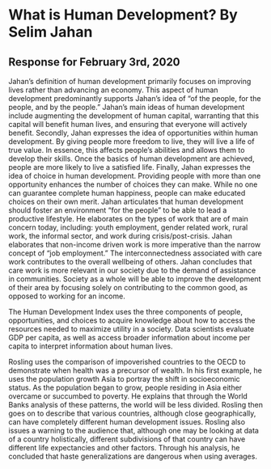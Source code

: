 # What is Human Development? By Selim Jahan


## Response for February 3rd, 2020


Jahan’s definition of human development primarily focuses on improving lives rather than advancing an economy. This aspect of human development predominantly supports Jahan’s idea of “of the people, for the people, and by the people.” Jahan’s main ideas of human development include augmenting the development of human capital, warranting that this capital will benefit human lives, and ensuring that everyone will actively benefit. Secondly, Jahan expresses the idea of opportunities within human development. By giving people more freedom to live, they will live a life of true value. In essence, this affects people’s abilities and allows them to develop their skills. Once the basics of human development are achieved, people are more likely to live a satisfied life. Finally, Jahan expresses the idea of choice in human development. Providing people with more than one opportunity enhances the number of choices they can make. While no one can guarantee complete human happiness, people can make educated choices on their own merit. Jahan articulates that human development should foster an environment “for the people” to be able to lead a productive lifestyle. He elaborates on the types of work that are of main concern today, including: youth employment, gender related work, rural work, the informal sector, and work during crisis/post-crisis. Jahan elaborates that non-income driven work is more imperative than the narrow concept of “job employment.” The interconnectedness associated with care work contributes to the overall wellbeing of others. Jahan concludes that care work is more relevant in our society due to the demand of assistance in communities. Society as a whole will be able to improve the development of their area by focusing solely on contributing to the common good, as opposed to working for an income. 

The Human Development Index uses the three components of people, opportunities, and choices to acquire knowledge about how to access the resources needed to maximize utility in a society. Data scientists evaluate GDP per capita, as well as access broader information about income per capita to interpret information about human lives.
  
Rosling uses the comparison of impoverished countries to the OECD to demonstrate when health was a precursor of wealth. In his first example, he uses the population growth Asia to portray the shift in socioeconomic status. As the population began to grow, people residing in Asia either overcame or succumbed to poverty. He explains that through the World Banks analysis of these patterns, the world will be less divided. Rosling then goes on to describe that various countries, although close geographically, can have completely different human development issues. Rosling also issues a warning to the audience that, although one may be looking at data of a country holistically, different subdivisions of that country can have different life expectancies and other factors. Through his analysis, he concluded that haste generalizations are dangerous when using averages.
 
